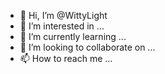 - 👋 Hi, I’m @WittyLight
- 👀 I’m interested in ...
- 🌱 I’m currently learning ...
- 💞️ I’m looking to collaborate on ...
- 📫 How to reach me ...

<!---
WittyLight/WittyLight is a ✨ special ✨ repository because its `README.md` (this file) appears on your GitHub profile.
You can click the Preview link to take a look at your changes.
--->
